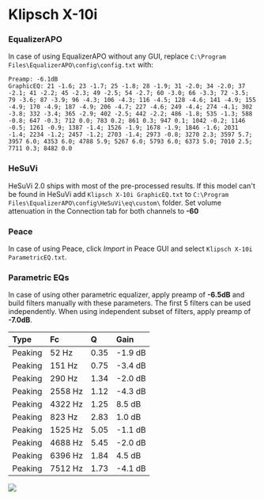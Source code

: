 # Klipsch X-10i

### EqualizerAPO
In case of using EqualizerAPO without any GUI, replace `C:\Program Files\EqualizerAPO\config\config.txt`
with:
```
Preamp: -6.1dB
GraphicEQ: 21 -1.6; 23 -1.7; 25 -1.8; 28 -1.9; 31 -2.0; 34 -2.0; 37 -2.1; 41 -2.2; 45 -2.3; 49 -2.5; 54 -2.7; 60 -3.0; 66 -3.3; 72 -3.5; 79 -3.6; 87 -3.9; 96 -4.3; 106 -4.3; 116 -4.5; 128 -4.6; 141 -4.9; 155 -4.9; 170 -4.9; 187 -4.9; 206 -4.7; 227 -4.6; 249 -4.4; 274 -4.1; 302 -3.8; 332 -3.4; 365 -2.9; 402 -2.5; 442 -2.2; 486 -1.8; 535 -1.3; 588 -0.8; 647 -0.3; 712 0.0; 783 0.2; 861 0.3; 947 0.1; 1042 -0.2; 1146 -0.5; 1261 -0.9; 1387 -1.4; 1526 -1.9; 1678 -1.9; 1846 -1.6; 2031 -1.4; 2234 -1.2; 2457 -1.2; 2703 -1.4; 2973 -0.8; 3270 2.3; 3597 5.7; 3957 6.0; 4353 6.0; 4788 5.9; 5267 6.0; 5793 6.0; 6373 5.0; 7010 2.5; 7711 0.3; 8482 0.0
```

### HeSuVi
HeSuVi 2.0 ships with most of the pre-processed results. If this model can't be found in HeSuVi add
`Klipsch X-10i GraphicEQ.txt` to `C:\Program Files\EqualizerAPO\config\HeSuVi\eq\custom\` folder.
Set volume attenuation in the Connection tab for both channels to **-60**

### Peace
In case of using Peace, click *Import* in Peace GUI and select `Klipsch X-10i ParametricEQ.txt`.

### Parametric EQs
In case of using other parametric equalizer, apply preamp of **-6.5dB** and build filters manually
with these parameters. The first 5 filters can be used independently.
When using independent subset of filters, apply preamp of **-7.0dB**.

| Type    | Fc      |    Q | Gain    |
|:--------|:--------|:-----|:--------|
| Peaking | 52 Hz   | 0.35 | -1.9 dB |
| Peaking | 151 Hz  | 0.75 | -3.4 dB |
| Peaking | 290 Hz  | 1.34 | -2.0 dB |
| Peaking | 2558 Hz | 1.12 | -4.3 dB |
| Peaking | 4322 Hz | 1.25 | 8.5 dB  |
| Peaking | 823 Hz  | 2.83 | 1.0 dB  |
| Peaking | 1525 Hz | 5.05 | -1.1 dB |
| Peaking | 4688 Hz | 5.45 | -2.0 dB |
| Peaking | 6396 Hz | 1.84 | 4.5 dB  |
| Peaking | 7512 Hz | 1.73 | -4.1 dB |

![](https://raw.githubusercontent.com/jaakkopasanen/AutoEq/master/results/headphonecom/sbaf-serious/Klipsch%20X-10i/Klipsch%20X-10i.png)